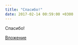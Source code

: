 ```yaml
---
title: "Спасибо!"
date: 2017-02-14 00:59:00 +0300
---
```


Спасибо!

[Вложение](https://vk.com/photo41076938_456240055)
